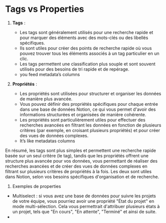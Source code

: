 # Tags vs Properties

1. **Tags** :
    - Les tags sont généralement utilisés pour une recherche rapide et pour marquer des éléments avec des mots-clés ou des libellés spécifiques.
    - Ils sont utiles pour créer des points de recherche rapide où vous pouvez trouver tous les éléments associés à un tag particulier en un clic.
    - Les tags permettent une classification plus souple et sont souvent utilisés pour des besoins de tri rapide et de repérage.
    - you feed metadata’s columns
    
2. **Propriétés** :
    - Les propriétés sont utilisées pour structurer et organiser les données de manière plus avancée.
    - Vous pouvez définir des propriétés spécifiques pour chaque entrée dans une base de données Notion, ce qui vous permet d'avoir des informations structurées et organisées de manière cohérente.
    - Les propriétés sont particulièrement utiles pour effectuer des recherches avancées en filtrant les données en fonction de plusieurs critères (par exemple, en croisant plusieurs propriétés) et pour créer des vues de données complexes.
    - It’s like metadatas columns

En résumé, les tags sont plus simples et permettent une recherche rapide basée sur un seul critère (le tag), tandis que les propriétés offrent une structure plus avancée pour vos données, vous permettant de réaliser des recherches avancées et de créer des vues de données complexes en filtrant sur plusieurs critères de propriétés à la fois. Les deux sont utiles dans Notion, selon vos besoins spécifiques d'organisation et de recherche.

1. Exemples de properties
- Multiselect : si vous avez une base de données pour suivre les projets de votre équipe, vous pourriez avoir une propriété "État du projet" en mode multi-sélection. Cela vous permettrait d'attribuer plusieurs états à un projet, tels que "En cours", "En attente", "Terminé" et ainsi de suite.
-